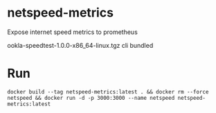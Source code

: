 # netspeed-metrics

Expose internet speed metrics to prometheus

ookla-speedtest-1.0.0-x86_64-linux.tgz cli bundled

# Run

```
docker build --tag netspeed-metrics:latest . && docker rm --force netspeed && docker run -d -p 3000:3000 --name netspeed netspeed-metrics:latest
```
